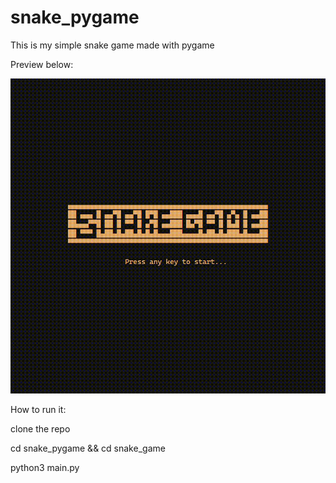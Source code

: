 # snake_pygame

This is my simple snake game made with pygame

Preview below:

![game preview](snake_game/images/snake_pygame_preview2.gif "preview of the game")


How to run it:

clone the repo

cd snake_pygame && cd snake_game

python3 main.py

